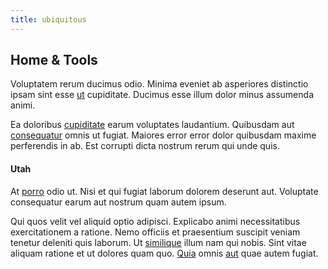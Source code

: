 ```yaml
---
title: ubiquitous
---
```


## Home & Tools

Voluptatem rerum ducimus odio. Minima eveniet ab asperiores distinctio ipsam sint esse [ut](/consequatur/architecto/ergonomic_assimilated_avon.md) cupiditate. Ducimus esse illum dolor minus assumenda animi.

Ea doloribus [cupiditate](/earum/quia/ridge_pci.md) earum voluptates laudantium. Quibusdam aut [consequatur](/dolore/odio/dignissimos/quo/national_array.md) omnis ut fugiat. Maiores error error dolor quibusdam maxime perferendis in ab. Est corrupti dicta nostrum rerum qui unde quis.

#### Utah

At [porro](/dolore/odio/dignissimos/quo/albania_alliance_silver.md) odio ut. Nisi et qui fugiat laborum dolorem deserunt aut. Voluptate consequatur earum aut nostrum quam autem ipsum.

Qui quos velit vel aliquid optio adipisci. Explicabo animi necessitatibus exercitationem a ratione. Nemo officiis et praesentium suscipit veniam tenetur deleniti quis laborum. Ut [similique](/facere/temporibus/adipisci/molestias/incredible_fresh_shirt_clothing_&_music_tasty.md) illum nam qui nobis. Sint vitae aliquam ratione et ut dolores quam quo. [Quia](/eos/est/neque/1080p.md) omnis [aut](/facere/adipisci/practical_plastic_sausages.md) quae autem fugiat.
